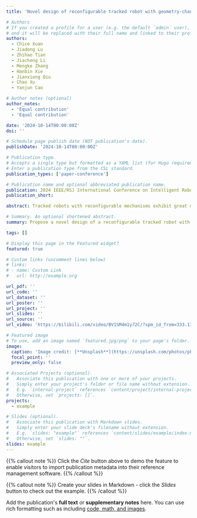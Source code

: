 ```yaml
---
title: 'Novel design of reconfigurable tracked robot with geometry-changing tracks'

# Authors
# If you created a profile for a user (e.g. the default `admin` user), write the username (folder name) here
# and it will be replaced with their full name and linked to their profile.
authors:
  - Chice Xuan
  - Jiadong Lu
  - Zhihao Tian
  - Jiacheng Li
  - Mengke Zhang
  - Hanbin Xie
  - Jianxiong Qiu
  - Chao Xu
  - Yanjun Cao

# Author notes (optional)
author_notes:
  - 'Equal contribution'
  - 'Equal contribution'

date: '2024-10-14T00:00:00Z'
doi: ''

# Schedule page publish date (NOT publication's date).
publishDate: '2024-10-14T00:00:00Z'

# Publication type.
# Accepts a single type but formatted as a YAML list (for Hugo requirements).
# Enter a publication type from the CSL standard.
publication_types: ['paper-conference']

# Publication name and optional abbreviated publication name.
publication: 2024 IEEE/RSJ International Conference on Intelligent Robots and Systems (IROS 2024)
publication_short: 

abstract: Tracked robots with reconfigurable mechanisms exhibit great maneuverability due to their adaptability to complex ground conditions. Reconfigurable tracked robots with geometry-changing tracks show further obstacle-crossing capabilities with compact dimensions. However, existing systems face deployment limitations due to either complex transmission mechanisms or unsustainable designs when maintaining the tension in the tracks. To address these challenges, we introduce a novel design of a reconfigurable tracked robot with geometrychanging tracks, which achieves strong terrain traversability with good mechanical properties. We achieve the elliptical trajectory of key planetary wheels through a novel Quadslider Elliptical Trammel Mechanism (Qs-ETM), allowing the tracks to maintain fixed tension while changing their geometry. Furthermore, the combination of direct drive motors significantly enhances its mechanical properties and agility. A detailed analysis of the kinematic and dynamic characteristics has been conducted and proved with a series of simulations. We built a fully functional prototype of the design and tested it in realworld experiments to validate its advantages. The result shows that our design can reduce the torque required by up to 68.3% and the shear stress of the flipper by up to 67.1%.

# Summary. An optional shortened abstract.
summary: Propose a novel design of a reconfigurable tracked robot with geometry-changing tracks, which achieves strong terrain traversability with good mechanical properties.

tags: []

# Display this page in the Featured widget?
featured: true

# Custom links (uncomment lines below)
# links:
# - name: Custom Link
#   url: http://example.org

url_pdf: ''
url_code: ''
url_dataset: ''
url_poster: ''
url_project: ''
url_slides: ''
url_source: ''
url_video: 'https://bilibili.com/video/BV1SM4m1y72C/?spm_id_from=333.1387.homepage.video_card.click'

# Featured image
# To use, add an image named `featured.jpg/png` to your page's folder.
image:
  caption: 'Image credit: [**Unsplash**](https://unsplash.com/photos/pLCdAaMFLTE)'
  focal_point: ''
  preview_only: false

# Associated Projects (optional).
#   Associate this publication with one or more of your projects.
#   Simply enter your project's folder or file name without extension.
#   E.g. `internal-project` references `content/project/internal-project/index.md`.
#   Otherwise, set `projects: []`.
projects:
  - example

# Slides (optional).
#   Associate this publication with Markdown slides.
#   Simply enter your slide deck's filename without extension.
#   E.g. `slides: "example"` references `content/slides/example/index.md`.
#   Otherwise, set `slides: ""`.
slides: example
---
```


{{% callout note %}}
Click the _Cite_ button above to demo the feature to enable visitors to import publication metadata into their reference management software.
{{% /callout %}}

{{% callout note %}}
Create your slides in Markdown - click the _Slides_ button to check out the example.
{{% /callout %}}

Add the publication's **full text** or **supplementary notes** here. You can use rich formatting such as including [code, math, and images](https://docs.hugoblox.com/content/writing-markdown-latex/).
